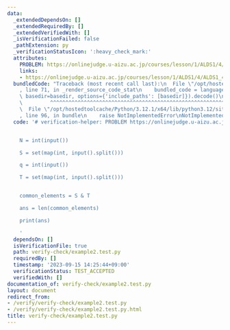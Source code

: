```yaml
---
data:
  _extendedDependsOn: []
  _extendedRequiredBy: []
  _extendedVerifiedWith: []
  _isVerificationFailed: false
  _pathExtension: py
  _verificationStatusIcon: ':heavy_check_mark:'
  attributes:
    PROBLEM: https://onlinejudge.u-aizu.ac.jp/courses/lesson/1/ALDS1/4/ALDS1_4_B
    links:
    - https://onlinejudge.u-aizu.ac.jp/courses/lesson/1/ALDS1/4/ALDS1_4_B
  bundledCode: "Traceback (most recent call last):\n  File \"/opt/hostedtoolcache/Python/3.12.1/x64/lib/python3.12/site-packages/onlinejudge_verify/documentation/build.py\"\
    , line 71, in _render_source_code_stat\n    bundled_code = language.bundle(stat.path,\
    \ basedir=basedir, options={'include_paths': [basedir]}).decode()\n          \
    \         ^^^^^^^^^^^^^^^^^^^^^^^^^^^^^^^^^^^^^^^^^^^^^^^^^^^^^^^^^^^^^^^^^^^^^^^^^^^^^^^^^\n\
    \  File \"/opt/hostedtoolcache/Python/3.12.1/x64/lib/python3.12/site-packages/onlinejudge_verify/languages/python.py\"\
    , line 96, in bundle\n    raise NotImplementedError\nNotImplementedError\n"
  code: '# verification-helper: PROBLEM https://onlinejudge.u-aizu.ac.jp/courses/lesson/1/ALDS1/4/ALDS1_4_B


    N = int(input())

    S = set(map(int, input().split()))

    q = int(input())

    T = set(map(int, input().split()))


    common_elements = S & T

    ans = len(common_elements)

    print(ans)

    '
  dependsOn: []
  isVerificationFile: true
  path: verify-check/example2.test.py
  requiredBy: []
  timestamp: '2023-09-15 14:25:44+09:00'
  verificationStatus: TEST_ACCEPTED
  verifiedWith: []
documentation_of: verify-check/example2.test.py
layout: document
redirect_from:
- /verify/verify-check/example2.test.py
- /verify/verify-check/example2.test.py.html
title: verify-check/example2.test.py
---
```

